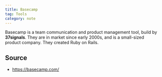 ```yaml
---
title: Basecamp
tag: Tools
category: note
---
```


Basecamp is a team communication and product management tool, build by **37signals**. They are in market since early 2000s, and is a small-sized product company. They created Ruby on Rails. 

## Source
- https://basecamp.com/